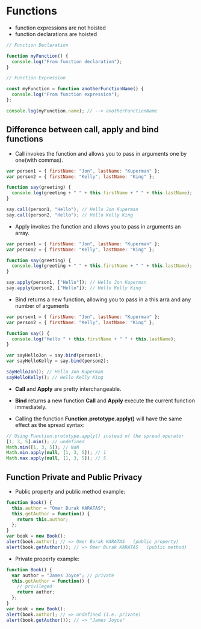# Functions

- function expressions are not hoisted
- function declarations are hoisted

```javascript
// Function Declaration

function myFunction() {
  console.log("From function declaration");
}

// Function Expression

const myFunction = function anotherFunctionName() {
  console.log("From function expression");
};

console.log(myFunction.name); // --> anotherFunctionName
```

## Difference between **call**, **apply** and **bind** functions

- Call invokes the function and allows you to pass in arguments one by one(with commas).

```javascript
var person1 = { firstName: "Jon", lastName: "Kuperman" };
var person2 = { firstName: "Kelly", lastName: "King" };

function say(greeting) {
  console.log(greeting + " " + this.firstName + " " + this.lastName);
}

say.call(person1, "Hello"); // Hello Jon Kuperman
say.call(person2, "Hello"); // Hello Kelly King
```

- Apply invokes the function and allows you to pass in arguments an array.

```javascript
var person1 = { firstName: "Jon", lastName: "Kuperman" };
var person2 = { firstName: "Kelly", lastName: "King" };

function say(greeting) {
  console.log(greeting + " " + this.firstName + " " + this.lastName);
}

say.apply(person1, ["Hello"]); // Hello Jon Kuperman
say.apply(person2, ["Hello"]); // Hello Kelly King
```

- Bind returns a new function, allowing you to pass in a this arra and any number of arguments

```javascript
var person1 = { firstName: "Jon", lastName: "Kuperman" };
var person2 = { firstName: "Kelly", lastName: "King" };

function say() {
  console.log("Hello " + this.firstName + " " + this.lastName);
}

var sayHelloJon = say.bind(person1);
var sayHelloKelly = say.bind(person2);

sayHelloJon(); // Hello Jon Kuperman
sayHelloKelly(); // Hello Kelly King
```

- **Call** and **Apply** are pretty interchangeable.
- **Bind** returns a new function **Call** and **Apply** execute the current function immediately.

- Calling the function **Function.prototype.apply()** will have the same effect as the spread syntax:

```javascript
// Using Function.prototype.apply() instead of the spread operator
[1, 3, 5].min(); // undefined
Math.min([1, 3, 5]); // NaN
Math.min.apply(null, [1, 3, 5]); // 1
Math.max.apply(null, [1, 3, 5]); // 5
```

## Function Private and Public Privacy

- Public property and public method example:

```javascript
function Book() {
  this.author = "Omer Burak KARATAS";
  this.getAuthor = function() {
    return this.author;
  };
}
var book = new Book();
alert(book.author); // => Omer Burak KARATAS   (public property)
alert(book.getAuthor()); // => Omer Burak KARATAS   (public method)
```

- Private property example:

```javascript
function Book() {
  var author = "James Joyce"; // private
  this.getAuthor = function() {
    // privileged
    return author;
  };
}
var book = new Book();
alert(book.author); // => undefined (i.e. private)
alert(book.getAuthor()); // => "James Joyce"
```
